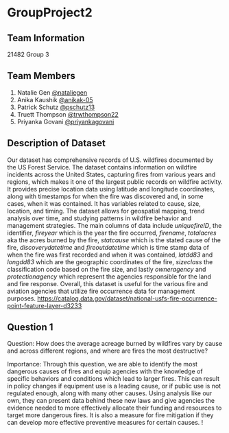 # GroupProject2

## Team Information 
21482 Group 3 

## Team Members
1. Natalie Gen [@nataliegen](https://github.com/nataliegen/GroupProject2)
2. Anika Kaushik [@anikak-05](https://github.com/anikak-05)
3. Patrick Schutz [@pschutz13](https://github.com/pschutz13)
4. Truett Thompson [@trwthompson22](https://github.com/trwthompson22)
5. Priyanka Govani [@priyankagovani](https://github.com/priyankagovani)

## Description of Dataset
Our dataset has comprehensive records of U.S. wildfires documented by the US Forest Service. The dataset contains information on wildfire incidents across the United States, capturing fires from various years and regions, which makes it one of the largest public records on wildfire activity. It provides precise location data using latitude and longitude coordinates, along with timestamps for when the fire was discovered and, in some cases, when it was contained. It has variables related to cause, size, location, and timing. The dataset allows for geospatial mapping, trend analysis over time, and studying patterns in wildfire behavior and management strategies. The main columns of data include *uniquefireID*, the identifier, *fireyear* which is the year the fire occurred, *firename*, *totalacres* aka the acres burned by the fire, *statcause* which is the stated cause of the fire, *discoverydatetime* and *fireoutdatetime* which is time stamp data of when the fire was first recorded and when it was contained, *latdd83* and *longdd83* which are the geographic coordinates of the fire, *sizeclass* the classification code based on the fire size, and lastly *owneragency* and *protectionagency* which represent the agencies responsible for the land and fire response. Overall, this dataset is useful for the various fire and aviation agencies that utilize fire occurrence data for management purposes. 
https://catalog.data.gov/dataset/national-usfs-fire-occurrence-point-feature-layer-d3233

## Question 1
Question: How does the average acreage burned by wildfires vary by cause and across different regions, and where are fires the most destructive?

Importance: Through this question, we are able to identify the most dangerous causes of fires and equip agencies with the knowledge of specific behaviors and conditions which lead to larger fires. This can result in policy changes if equipment use is a leading cause, or if public use is not regulated enough, along with many other causes. Using analysis like our own, they can present data behind these new laws and give agencies the evidence needed to more effectively allocate their funding and resources to target more dangerous fires. It is also a measure for fire mitigation if they can develop more effective preventive measures for certain causes. 
!
